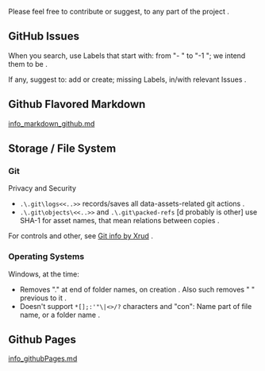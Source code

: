 Please feel free to contribute or suggest, to any part of the project .

## GitHub Issues

When you search, use Labels that start with: from "- " to "-1 "; we intend them to be .

If any, suggest to: add or create; missing Labels, in/with relevant Issues .

<!-- [dev GitHub\Issues, public . on create, multi-relation Labels selection (for example "potential bug" + "controls" + "project_1" + "tag_merge_1")] -->

## Github Flavored Markdown

[info_markdown_github.md](assets/github_b/info_markdown_github.md)

## Storage / File System

### Git

Privacy and Security
* `.\.git\logs<<..>>` records/saves all data-assets-related git actions .
* `.\.git\objects\<<..>>` and `.\.git\packed-refs` [d probably is other] use SHA-1 for asset names, that mean relations between copies .

For controls and other, see [Git info by Xrud](system//info_git.md) .

### Operating Systems

Windows, at the time:
* Removes "." at end of folder names, on creation . Also such removes " " previous to it .
* Doesn't support `*[];:'"\|<>/?` characters and "con": Name part of file name, or a folder name .

## Github Pages

[info_githubPages.md](assets/github_b/info_githubPages.md)

